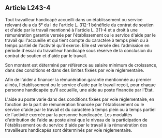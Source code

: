 ## Article L243-4

Tout travailleur handicapé accueilli dans un établissement ou service relevant du a du 5° du I de l'article L.
312-1 bénéficie du contrat de soutien et d'aide par le travail mentionné à l'article L. 311-4 et a droit à une
rémunération garantie versée par l'établissement ou le service d'aide par le travail qui l'accueille et qui tient
compte du caractère à temps plein ou à temps partiel de l'activité qu'il exerce. Elle est versée dès l'admission
en période d'essai du travailleur handicapé sous réserve de la conclusion du contrat de soutien et d'aide par le
travail.

Son montant est déterminé par référence au salaire minimum de croissance, dans des conditions et dans des
limites fixées par voie réglementaire.

Afin de l'aider à financer la rémunération garantie mentionnée au premier alinéa, l'établissement ou le service
d'aide par le travail reçoit, pour chaque personne handicapée qu'il accueille, une aide au poste financée par
l'Etat.

L'aide au poste varie dans des conditions fixées par voie réglementaire, en fonction de la part de
rémunération financée par l'établissement ou le service d'aide par le travail et du caractère à temps plein ou
à temps partiel de l'activité exercée par la personne handicapée. Les modalités d'attribution de l'aide au poste
ainsi que le niveau de la participation de l'établissement ou du service d'aide par le travail à la rémunération
des travailleurs handicapés sont déterminés par voie réglementaire.

